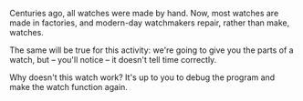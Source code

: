 Centuries ago, all watches were made by hand. Now, most watches are made in factories, and modern-day watchmakers repair, rather than make, watches.

The same will be true for this activity: we're going to give you the parts of a watch, but – you'll notice – it doesn't tell time correctly.

Why doesn't this watch work? It's up to you to <word data-key="debug">debug</word> the program and make the watch function again.